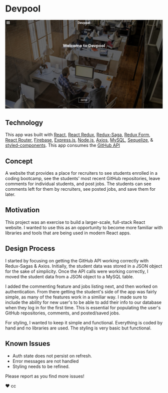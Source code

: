 # Devpool

![Devpool](/client/public/devpool.jpg)

## Technology

This app was built with [React](https://reactjs.org/), [React Redux](https://react-redux.js.org/), [Redux-Saga](https://redux-saga.js.org/), [Redux Form](https://redux-form.com/), [React Router](https://reacttraining.com/react-router/), [Firebase](https://firebase.google.com/), [Express.js](https://expressjs.com/), [Node.js](https://nodejs.org/en/), [Axios](https://www.npmjs.com/package/axios), [MySQL](https://www.mysql.com/), [Sequelize](http://docs.sequelizejs.com/), & [styled-components](https://www.styled-components.com/). This app consumes the [GitHub API](https://developer.github.com/v3/)

## Concept

A website that provides a place for recruiters to see students enrolled in a coding bootcamp, see the students' most recent GitHub repositories, leave comments for individual students, and post jobs. The students can see comments left for them by recruiters, see posted jobs, and save them for later.

## Motivation

This project was an exercise to build a larger-scale, full-stack React website. I wanted to use this as an opportunity to become more familiar with libraries and tools that are being used in modern React apps.

## Design Process

I started by focusing on getting the GitHub API working correctly with Redux-Sagas & Axios. Initially, the student data was stored in a JSON object for the sake of simplicity. Once the API calls were working correctly, I moved the student data from a JSON object to a MySQL table.

I added the commenting feature and jobs listing next, and then worked on authentication. From there getting the student's side of the app was fairly simple, as many of the features work in a similiar way. I made sure to include the ability for new user's to be able to add their info to our database when they log in for the first time. This is essential for populating the user's GitHub repositories, comments, and posted/saved jobs.

For styling, I wanted to keep it simple and functional. Everything is coded by hand and no libraries are used. The styling is very basic but functional.

## Known Issues

- Auth state does not persist on refresh.
- Error messages are not handled
- Styling needs to be refined.

Please report as you find more issues!

♥︎ cc

